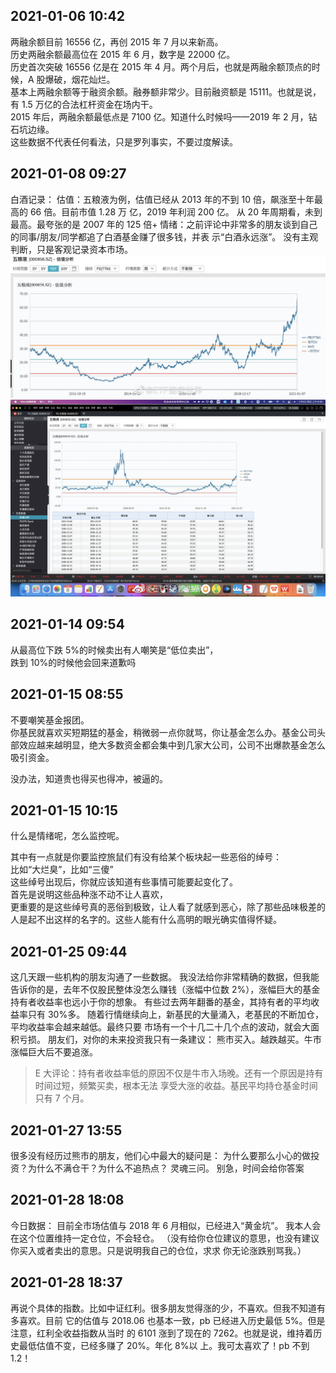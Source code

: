 ## 2021-01-06 10:42

两融余额目前 16556 亿，再创 2015 年 7 月以来新高。  
历史两融余额最高位在 2015 年 6 月，数字是 22000 亿。  
历史首次突破 16556 亿是在 2015 年 4 月。两个月后，也就是两融余额顶点的时候，A 股爆破，烟花灿烂。  
基本上两融余额等于融资余额。融券额非常少。目前融资额是 15111。也就是说，有 1.5 万亿的合法杠杆资金在场内干。  
2015 年后，两融余额最低点是 7100 亿。知道什么时候吗——2019 年 2 月，钻石坑边缘。  
这些数据不代表任何看法，只是罗列事实，不要过度解读。

## 2021-01-08 09:27

白酒记录：
估值：五粮液为例，估值已经从 2013 年的不到 10 倍，飙涨至十年最高的 66 倍。目前市值 1.28 万
亿，2019 年利润 200 亿。
从 20 年周期看，未到最高。最夸张的是 2007 年的 125 倍+
情绪：之前评论中非常多的朋友谈到自己的同事/朋友/同学都追了白酒基金赚了很多钱，并表
示“白酒永远涨”。
没有主观判断，只是客观记录资本市场。
![2021-01-08 09:27](image-4.png)
![2021-01-08 09:27](image-5.png)

## 2021-01-14 09:54

从最高位下跌 5%的时候卖出有人嘲笑是“低位卖出”，  
跌到 10%的时候他会回来道歉吗

## 2021-01-15 08:55

不要嘲笑基金报团。  
你基民就喜欢买短期猛的基金，稍微弱一点你就骂，你让基金怎么办。基金公司头部效应越来越明显，绝大多数资金都会集中到几家大公司，公司不出爆款基金怎么吸引资金。

没办法，知道贵也得买也得冲，被逼的。

## 2021-01-15 10:15

什么是情绪呢，怎么监控呢。

其中有一点就是你要监控旅鼠们有没有给某个板块起一些恶俗的绰号：  
比如“大烂臭”，比如“三傻”  
这些绰号出现后，你就应该知道有些事情可能要起变化了。  
首先是说明这些品种涨不动不让人喜欢，  
更重要的是这些绰号真的恶俗到极致，让人看了就感到恶心，除了那些品味极差的人是起不出这样的名字的。这些人能有什么高明的眼光确实值得怀疑。

## 2021-01-25 09:44

这几天跟一些机构的朋友沟通了一些数据。
我没法给你非常精确的数据，但我能告诉你的是，去年不仅股民整体没怎么赚钱（涨幅中位数
2%），涨幅巨大的基金持有者收益率也远小于你的想象。
有些过去两年翻番的基金，其持有者的平均收益率只有 30%多。
随着行情继续向上，新基民的大量涌入，老基民的不断加仓，平均收益率会越来越低。最终只要
市场有一个十几二十几个点的波动，就会大面积亏损。
朋友们，对你的未来投资我只有一条建议：
熊市买入。越跌越买。牛市涨幅巨大后不要追涨。

> E 大评论：持有者收益率低的原因不仅是牛市入场晚。还有一个原因是持有时间过短，频繁买卖，根本无法
> 享受大涨的收益。基民平均持仓基金时间只有 7 个月。

## 2021-01-27 13:55

很多没有经历过熊市的朋友，他们心中最大的疑问是：
为什么要那么小心的做投资？为什么不满仓干？为什么不追热点？
灵魂三问。
别急，时间会给你答案

## 2021-01-28 18:08

今日数据：
目前全市场估值与 2018 年 6 月相似，已经进入“黄金坑”。
我本人会在这个位置维持一定仓位，不会轻仓。
（没有给你仓位建议的意思，也没有建议你买入或者卖出的意思。只是说明我自己的仓位，求求
你无论涨跌别骂我。）

## 2021-01-28 18:37

再说个具体的指数。比如中证红利。很多朋友觉得涨的少，不喜欢。但我不知道有多喜欢。目前
它的估值与 2018.06 也基本一致，pb 已经进入历史最低 5%。但是注意，红利全收益指数从当时
的 6101 涨到了现在的 7262。也就是说，维持着历史最低估值不变，已经多赚了 20%。年化 8%以
上。我可太喜欢了！pb 不到 1.2！

